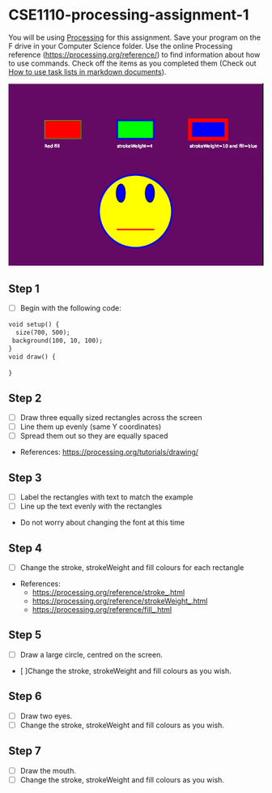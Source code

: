 # CSE1110-processing-assignment-1
You will be using [Processing](https://processing.org/) for this assignment. Save your program on the F drive in your Computer Science folder. Use the online Processing reference (https://processing.org/reference/) to find information about how to use commands. Check off the items as you completed them (Check out [How to use task lists in markdown documents](https://github.com/blog/1825-task-lists-in-all-markdown-documents)).

![exemplar.png](exemplar.png)

## Step 1
- [ ] Begin with the following code:

```
void setup() {
  size(700, 500);
 background(100, 10, 100);
}
void draw() {

}
```
## Step 2 
- [ ] Draw three equally sized rectangles across the screen
- [ ] Line them up evenly (same Y coordinates)
- [ ] Spread them out so they are equally spaced
* References: https://processing.org/tutorials/drawing/

## Step 3 
- [ ] Label the rectangles with text to match the example
- [ ] Line up the text evenly with the rectangles
* Do not worry about changing the font at this time

## Step 4 
- [ ] Change the stroke, strokeWeight and fill colours for each rectangle
* References:
  * https://processing.org/reference/stroke_.html
  * https://processing.org/reference/strokeWeight_.html
  * https://processing.org/reference/fill_.html

## Step 5 
- [ ] Draw a large circle, centred on the screen.
- [ ]Change the stroke, strokeWeight and fill colours as you wish.

## Step 6 
- [ ] Draw two eyes.  
- [ ] Change the stroke, strokeWeight and fill colours as you wish.

## Step 7
- [ ] Draw the mouth.  
- [ ] Change the stroke, strokeWeight and fill colours as you wish. 
